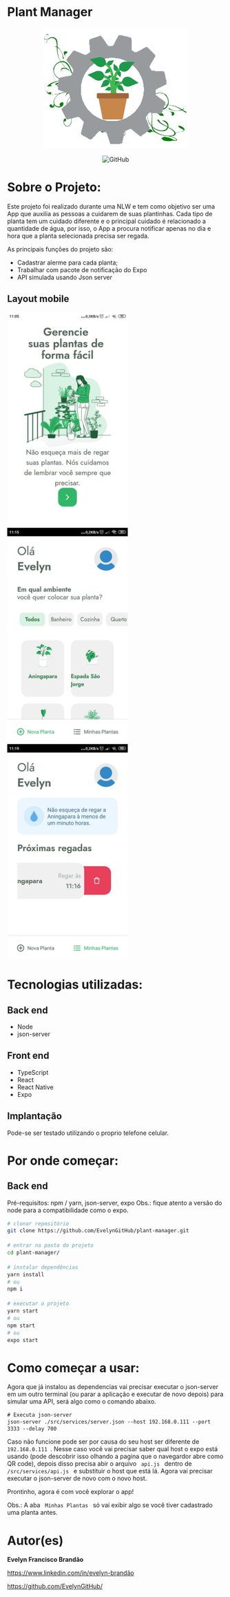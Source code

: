 # Plant Manager

<center>

<img src="https://github.com/EvelynGitHub/assets/blob/main/plant-manager/plant-manager.png" alt="Foto de Capa" />

</center>
<center>

![GitHub](https://img.shields.io/github/issues/EvelynGitHub/plant-manager)

</center>

# Sobre o Projeto:

<!-- [Demo do Projeto](https://link.para.demo.caso.houver) -->
Este projeto foi realizado durante uma NLW e tem como objetivo ser uma App que auxilia as pessoas a cuidarem de suas plantinhas.
Cada tipo de planta tem um cuidado diferente e o principal cuidado é relacionado a quantidade de água, por isso, o App a procura notificar apenas no dia e hora que a planta selecionada precisa ser regada.

As principais funções do projeto são:
- Cadastrar alerme para cada planta;
- Trabalhar com pacote de notificação do Expo
- API simulada usando Json server

## Layout mobile

<img src="https://github.com/EvelynGitHub/assets/blob/main/plant-manager/home-app.jpg" alt="Home" width="280" /> <img src="https://github.com/EvelynGitHub/assets/blob/main/plant-manager/plantas-app.jpg" alt="Plantas do App" width="280" /> <img src="https://github.com/EvelynGitHub/assets/blob/main/plant-manager/minhas-plantas.jpg" alt="Minhas plantas" width="280" />


# Tecnologias utilizadas:

## Back end

- Node
- json-server

## Front end

- TypeScript
- React
- React Native
- Expo

## Implantação

Pode-se ser testado utilizando o proprio telefone celular.


# Por onde começar:

## Back end

Pré-requisitos: npm / yarn, json-server, expo
Obs.: fique atento a versão do node para a compatibilidade como o expo.

```bash
# clonar repositório
git clone https://github.com/EvelynGitHub/plant-manager.git

# entrar na pasta do projeto 
cd plant-manager/

# instalar dependências
yarn install
# ou
npm i

# executar o projeto
yarn start
# ou
npm start
# ou
expo start
```

# Como começar a usar:

Agora que já instalou as dependencias vai precisar executar o json-server em um outro terminal (ou parar a aplicação e executar de novo depois) para simular uma API, será algo como o comando abaixo.

```hash
# Executa json-server
json-server ./src/services/server.json --host 192.168.0.111 --port 3333 --delay 700
```
Caso não funcione pode ser por causa do seu host ser diferente de <code> 192.168.0.111 </code>. Nesse caso você vai precisar saber qual host o expo está usando (pode descobrir isso olhando a pagina que o navegardor abre como QR code), depois disso precisa abir o arquivo <code> api.js </code> dentro de <code> /src/services/api.js </code> e substituir o host que está lá. Agora vai precisar executar o json-server de novo com o novo host.

Prontinho, agora é com você explorar o app!

Obs.: A aba <code> Minhas Plantas </code> só vai exibir algo se você tiver cadastrado uma planta antes.

# Autor(es)

**Evelyn Francisco Brandão**

https://www.linkedin.com/in/evelyn-brandão

https://github.com/EvelynGitHub/
